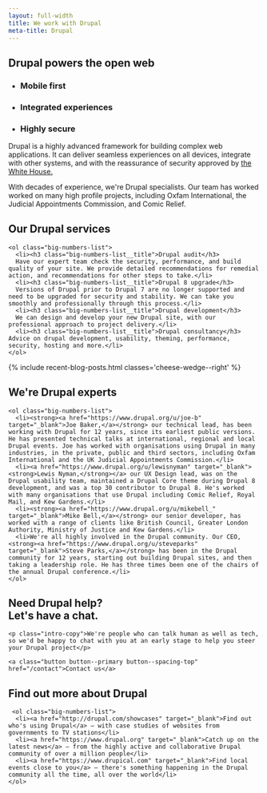 ```yaml
---
layout: full-width
title: We work with Drupal
meta-title: Drupal
---
```


<div class="content-container content-container--top content-container--bottom">

  <h2 class="sub-heading sub-heading--centered">Drupal powers the open web</h2>

  <ul class="icon-list">
    <li class="icon-list__icon icon-list__icon--phone">
      <h3 class="icon-list__title">Mobile first</h3>
    </li>
    <li class="icon-list__icon icon-list__icon--connected">
      <h3 class="icon-list__title">Integrated experiences</h3>
    </li>
    <li class="icon-list__icon icon-list__icon--lock-2">
      <h3 class="icon-list__title">Highly secure</h3>
    </li>
  </ul>

  <p class="intro-copy">Drupal is a highly advanced framework for building complex web applications. It can deliver seamless experiences on all devices, integrate with other systems, and with the reassurance of security approved by <a href="http://buytaert.net/whitehouse-gov-using-drupal" target="_blank" rel="noopener">the White House.</a></p>
  <p class="intro-copy">With decades of experience, we're Drupal specialists. Our team has worked worked on many high profile projects, including Oxfam International, the Judicial Appointments Commission, and Comic Relief.</p>
</div>

<div class="cheese-wedge cheese-wedge--keppel  cheese-wedge--align-left">
  <div class="cheese-wedge__inner">
  <div class="cheese-wedge__copy">
    <h2 class="site-heading">Our Drupal services</h2>

    <ol class="big-numbers-list">
      <li><h3 class="big-numbers-list__title">Drupal audit</h3>
      Have our expert team check the security, performance, and build quality of your site. We provide detailed recommendations for remedial action, and recommendations for other steps to take.</li>
      <li><h3 class="big-numbers-list__title">Drupal 8 upgrade</h3>
      Versions of Drupal prior to Drupal 7 are no longer supported and need to be upgraded for security and stability. We can take you smoothly and professionally through this process.</li>
      <li><h3 class="big-numbers-list__title">Drupal development</h3>
      We can design and develop your new Drupal site, with our professional approach to project delivery.</li>
      <li><h3 class="big-numbers-list__title">Drupal consultancy</h3> Advice on drupal development, usability, theming, performance, security, hosting and more.</li>
    </ol>

  </div>
  </div>
</div>

{% include recent-blog-posts.html classes='cheese-wedge--right' %}

<div class="cheese-wedge cheese-wedge--aquamarine cheese-wedge--align-left">
  <div class="cheese-wedge__inner">
  <div class="cheese-wedge__copy">
    <h2 class="site-heading">We're Drupal experts</h2>

    <ol class="big-numbers-list">
      <li><strong><a href="https://www.drupal.org/u/joe-b" target="_blank">Joe Baker,</a></strong> our technical lead, has been working with Drupal for 12 years, since its earliest public versions. He has presented technical talks at international, regional and local Drupal events. Joe has worked with organisations using Drupal in many industries, in the private, public and third sectors, including Oxfam International and the UK Judicial Appointments Commission.</li>
      <li><a href="https://www.drupal.org/u/lewisnyman" target="_blank"><strong>Lewis Nyman,</strong></a> our UX Design lead, was on the Drupal usability team, maintained a Drupal Core theme during Drupal 8 development, and was a top 30 contributor to Drupal 8. He's worked with many organisations that use Drupal including Comic Relief, Royal Mail, and Kew Gardens.</li>
      <li><strong><a href="https://www.drupal.org/u/mikebell_" target="_blank">Mike Bell,</a></strong> our senior developer, has worked with a range of clients like British Council, Greater London Authority, Ministry of Justice and Kew Gardens.</li>
      <li>We're all highly involved in the Drupal community. Our CEO, <strong><a href="https://www.drupal.org/u/steveparks" target="_blank">Steve Parks,</a></strong> has been in the Drupal community for 12 years, starting out building Drupal sites, and then taking a leadership role. He has three times been one of the chairs of the annual Drupal conference.</li>
    </ol>

  </div>
  </div>
</div>


<div class="cheese-wedge cheese-wedge--rajah cheese-wedge--right">
  <div class="cheese-wedge__inner">
  <div class="cheese-wedge__copy">
    <h2 class="site-heading">Need Drupal help?<br class="full-width-only" /> Let's have a chat.</h2>

    <p class="intro-copy">We're people who can talk human as well as tech, so we'd be happy to chat with you at an early stage to help you steer your Drupal project</p>

    <a class="button button--primary button--spacing-top" href="/contact">Contact us</a>
  </div>
  </div>
</div>

<div class="cheese-wedge cheese-wedge--drupal cheese-wedge--align-left">
  <div class="cheese-wedge__inner">
  <div class="cheese-wedge__copy">
    <h2 class="site-heading">Find out more about Drupal</h2>

     <ol class="big-numbers-list">
      <li><a href="http://drupal.com/showcases" target="_blank">Find out who's using Drupal</a> — with case studies of websites from governments to TV stations</li>
      <li><a href="https://www.drupal.org" target="_blank">Catch up on the latest news</a> — from the highly active and collaborative Drupal community of over a million people</li>
      <li><a href="https://www.drupical.com" target="_blank">Find local events close to you</a> — there's something happening in the Drupal community all the time, all over the world</li>
    </ol>

  </div>
  </div>
</div>
